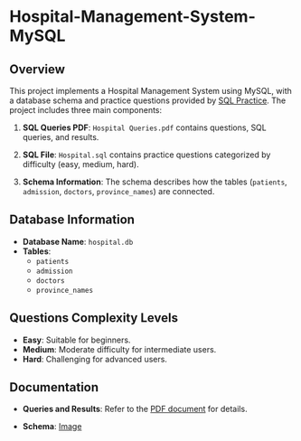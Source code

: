 # Hospital-Management-System-MySQL

## Overview

This project implements a Hospital Management System using MySQL, with a database schema and practice questions provided by [SQL Practice](https://www.sql-practice.com/). The project includes three main components:

1. **SQL Queries PDF**: `Hospital Queries.pdf` contains questions, SQL queries, and results.

2. **SQL File**: `Hospital.sql` contains practice questions categorized by difficulty (easy, medium, hard).

3. **Schema Information**: The schema describes how the tables (`patients`, `admission`, `doctors`, `province_names`) are connected.

## Database Information

- **Database Name**: `hospital.db`
- **Tables**:
  - `patients`
  - `admission`
  - `doctors`
  - `province_names`

## Questions Complexity Levels

  - **Easy**: Suitable for beginners.
  - **Medium**: Moderate difficulty for intermediate users.
  - **Hard**: Challenging for advanced users.

## Documentation

- **Queries and Results**: Refer to the [PDF document](Hospital%20Queries.pdf) for details.

- **Schema**: [Image](Schema.png)
